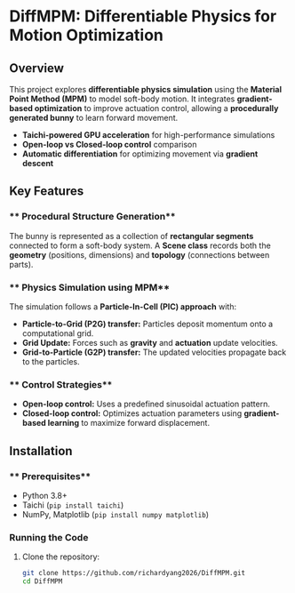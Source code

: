 # DiffMPM: Differentiable Physics for Motion Optimization  

## Overview  
This project explores **differentiable physics simulation** using the **Material Point Method (MPM)** to model soft-body motion. It integrates **gradient-based optimization** to improve actuation control, allowing a **procedurally generated bunny** to learn forward movement.  

- **Taichi-powered GPU acceleration** for high-performance simulations  
- **Open-loop vs Closed-loop control** comparison  
- **Automatic differentiation** for optimizing movement via **gradient descent**  

##  Key Features  
### ** Procedural Structure Generation**  
The bunny is represented as a collection of **rectangular segments** connected to form a soft-body system. A **Scene class** records both the **geometry** (positions, dimensions) and **topology** (connections between parts).  

### ** Physics Simulation using MPM**  
The simulation follows a **Particle-In-Cell (PIC) approach** with:  
- **Particle-to-Grid (P2G) transfer:** Particles deposit momentum onto a computational grid.  
- **Grid Update:** Forces such as **gravity** and **actuation** update velocities.  
- **Grid-to-Particle (G2P) transfer:** The updated velocities propagate back to the particles.  

### ** Control Strategies**  
- **Open-loop control:** Uses a predefined sinusoidal actuation pattern.  
- **Closed-loop control:** Optimizes actuation parameters using **gradient-based learning** to maximize forward displacement.  

## Installation  
### ** Prerequisites**
- Python 3.8+  
- Taichi (`pip install taichi`)  
- NumPy, Matplotlib (`pip install numpy matplotlib`)  

### Running the Code 
1. Clone the repository:  
   ```bash
   git clone https://github.com/richardyang2026/DiffMPM.git
   cd DiffMPM
